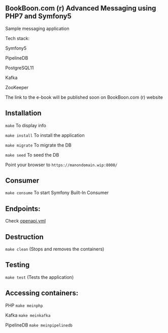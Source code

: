 BookBoon.com (r) Advanced Messaging using PHP7 and Symfony5
-------------------------------------------------------------

Sample messaging application

Tech stack:

Symfony5

PipelineDB

PostgreSQL11

Kafka

ZooKeeper

The link to the e-book will be published soon on BookBoon.com (r) website



Installation
--------------

``` make ``` To display info

``` make install ``` To install the application

``` make migrate ``` To migrate the DB

``` make seed ``` To seed the DB

Point your browser to ``` https://manondomain.wip:8000/ ```



Consumer
---------

``` make consume ``` To start Symfony Built-In Consumer



Endpoints:
-----------

Check [openapi.yml](openapi.yml)



Destruction
--------------

``` make clean ``` (Stops and removes the containers)



Testing
---------

``` make test ``` (Tests the application)


Accessing containers:
----------------------

PHP ``` make meinphp ```

Kafka ``` make meinkafka ```

PipelineDB ``` make meinpipelinedb ```